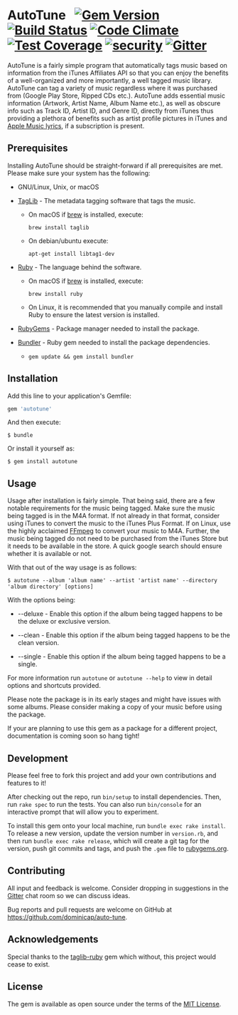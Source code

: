 # AutoTune &nbsp; [![Gem Version](https://badge.fury.io/rb/autotune.svg)](https://badge.fury.io/rb/autotune) [![Build Status](https://travis-ci.org/dominicap/auto-tune.svg?branch=master)](https://travis-ci.org/dominicap/auto-tune) [![Code Climate](https://codeclimate.com/github/dominicap/auto-tune/badges/gpa.svg)](https://codeclimate.com/github/dominicap/auto-tune) [![Test Coverage](https://codeclimate.com/github/dominicap/auto-tune/badges/coverage.svg)](https://codeclimate.com/github/dominicap/auto-tune/coverage) [![security](https://hakiri.io/github/dominicap/auto-tune/master.svg)](https://hakiri.io/github/dominicap/auto-tune/master) [![Gitter](https://badges.gitter.im/gitterHQ/gitter.svg)](https://gitter.im/auto-tune)

AutoTune is a fairly simple program that automatically tags music based on information from the iTunes Affiliates API so that you can enjoy the benefits of a well-organized and more importantly, a well tagged music library. AutoTune can tag a variety of music regardless where it was purchased from (Google Play Store, Ripped CDs etc.). AutoTune adds essential music information (Artwork, Artist Name, Album Name etc.), as well as obscure info such as Track ID, Artist ID, and Genre ID, directly from iTunes thus providing a plethora of benefits such as artist profile pictures in iTunes and [Apple Music lyrics](https://support.apple.com/en-us/HT204459), if a subscription is present.

## Prerequisites

Installing AutoTune should be straight-forward if all prerequisites are met. Please make sure your system has the following:

* GNU/Linux, Unix, or macOS

* [TagLib](http://taglib.org) - The metadata tagging software that tags the music.

    - On macOS if [brew](https://brew.sh) is installed, execute:

        `brew install taglib`

    - On debian/ubuntu execute:

        `apt-get install libtag1-dev`

* [Ruby](https://www.ruby-lang.org/en/downloads/) - The language behind the software.

    - On macOS if [brew](https://brew.sh) is installed, execute:

        `brew install ruby`

    - On Linux, it is recommended that you manually compile and install Ruby to ensure the latest version is installed.

* [RubyGems](https://rubygems.org/pages/download) - Package manager needed to install the package.
* [Bundler](http://bundler.io) - Ruby gem needed to install the package dependencies.

    - `gem update && gem install bundler`

## Installation

Add this line to your application's Gemfile:

```ruby
gem 'autotune'
```

And then execute:

    $ bundle

Or install it yourself as:

    $ gem install autotune

## Usage

Usage after installation is fairly simple. That being said, there are a few notable requirements for the music being tagged. Make sure the music being tagged is in the M4A format. If not already in that format, consider using iTunes to convert the music to the iTunes Plus Format. If on Linux, use the highly acclaimed [FFmpeg](https://ffmpeg.org) to convert your music to M4A. Further, the music being tagged do not need to be purchased from the iTunes Store but it needs to be available in the store. A quick google search should ensure whether it is available or not.

With that out of the way usage is as follows:

    $ autotune --album 'album name' --artist 'artist name' --directory 'album directory' [options]

With the options being:

* --deluxe - Enable this option if the album being tagged happens to be the deluxe or exclusive version.

* --clean - Enable this option if the album being tagged happens to be the clean version.

* --single - Enable this option if the album being tagged happens to be a single.

For more information run `autotune` or `autotune --help` to view in detail options and shortcuts provided.

Please note the package is in its early stages and might have issues with some albums. Please consider making a copy of your music before using the package.

If your are planning to use this gem as a package for a different project, documentation is coming soon so hang tight!

## Development

Please feel free to fork this project and add your own contributions and features to it!

After checking out the repo, run `bin/setup` to install dependencies. Then, run `rake spec` to run the tests. You can also run `bin/console` for an interactive prompt that will allow you to experiment.

To install this gem onto your local machine, run `bundle exec rake install`. To release a new version, update the version number in `version.rb`, and then run `bundle exec rake release`, which will create a git tag for the version, push git commits and tags, and push the `.gem` file to [rubygems.org](https://rubygems.org).

## Contributing

All input and feedback is welcome. Consider dropping in suggestions in the [Gitter](https://gitter.im/auto-tune) chat room so we can discuss ideas.

Bug reports and pull requests are welcome on GitHub at https://github.com/dominicap/auto-tune.

## Acknowledgements

Special thanks to the [taglib-ruby](https://github.com/robinst/taglib-ruby) gem which without, this project would cease to exist.

## License

The gem is available as open source under the terms of the [MIT License](http://opensource.org/licenses/MIT).
